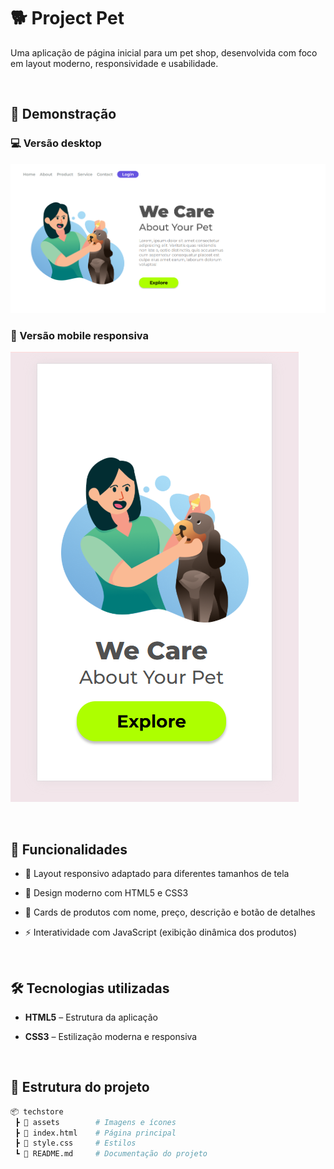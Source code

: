# 🐕 Project Pet

Uma aplicação de página inicial para um pet shop, desenvolvida com foco em layout moderno, responsividade e usabilidade.

<br>

## 📸 Demonstração

### 💻 Versão desktop
![Home](./assets/home.png)

### 📱 Versão mobile responsiva
![Busca](./assets/responsive.png)

<br>

## 🚀 Funcionalidades

- 📱 Layout responsivo adaptado para diferentes tamanhos de tela

- 🎨 Design moderno com HTML5 e CSS3

- 🛒 Cards de produtos com nome, preço, descrição e botão de detalhes

- ⚡ Interatividade com JavaScript (exibição dinâmica dos produtos)

 <br>

 ## 🛠️ Tecnologias utilizadas

- **HTML5** – Estrutura da aplicação

- **CSS3** – Estilização moderna e responsiva

<br>

## 📂 Estrutura do projeto

```bash
📦 techstore
 ┣ 📂 assets        # Imagens e ícones
 ┣ 📜 index.html    # Página principal
 ┣ 📜 style.css     # Estilos
 ┗ 📜 README.md     # Documentação do projeto

